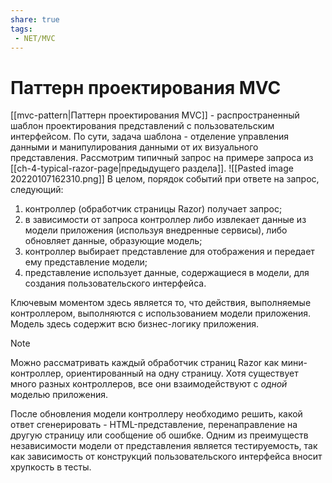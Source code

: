 ```yaml
---
share: true
tags:
 - NET/MVC
---
```

# Паттерн проектирования MVC
[[mvc-pattern|Паттерн проектирования MVC]] - распространенный шаблон проектирования представлений с пользовательским интерфейсом. По сути, задача шаблона - отделение управления данными и манипулирования данными от их визуального представления.
Рассмотрим типичный запрос на примере запроса из [[ch-4-typical-razor-page|предыдущего раздела]].
![[Pasted image 20220107162310.png]]
В целом, порядок событий при ответе на запрос, следующий:
1. контроллер (обработчик страницы Razor) получает запрос;
2. в зависимости от запроса контроллер либо извлекает данные из модели приложения (используя внедренные сервисы), либо обновляет данные, образующие модель;
3. контроллер выбирает представление для отображения и передает ему представление модели;
4. представление использует данные, содержащиеся в модели, для создания пользовательского интерфейса.

Ключевым моментом здесь является то, что действия, выполняемые контроллером, выполняются с использованием модели приложения. Модель здесь содержит всю бизнес-логику приложения.

> [!NOTE]
> Можно рассматривать каждый обработчик страниц Razor как мини-контроллер, ориентированный на одну страницу. Хотя существует много разных контроллеров, все они взаимодействуют с *одной* моделью приложения.

После обновления модели контроллеру необходимо решить, какой ответ сгенерировать - HTML-представление, перенаправление на другую страницу или сообщение об ошибке.
Одним из преимуществ независимости модели от представления является тестируемость, так как зависимость от конструкций пользовательского интерфейса вносит хрупкость в тесты.